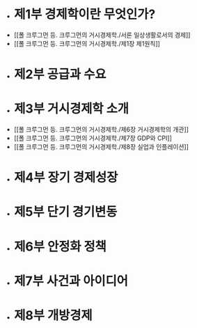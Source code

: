 - # 제1부 경제학이란 무엇인가?
- [[폴 크루그먼 등. 크루그먼의 거시경제학./서론 일상생활로서의 경제]]
- [[폴 크루그먼 등. 크루그먼의 거시경제학./제1장 제1원칙]]
- # 제2부 공급과 수요
- # 제3부 거시경제학 소개
- [[폴 크루그먼 등. 크루그먼의 거시경제학./제6장 거시경제학의 개관]]
- [[폴 크루그먼 등. 크루그먼의 거시경제학./제7장 GDP와 CPI]]
- [[폴 크루그먼 등. 크루그먼의 거시경제학./제8장 실업과 인플레이션]]
- # 제4부 장기 경제성장
- # 제5부 단기 경기변동
- # 제6부 안정화 정책
- # 제7부 사건과 아이디어
- # 제8부 개방경제